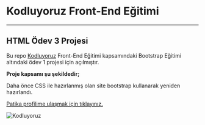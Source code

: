 # Kodluyoruz Front-End Eğitimi
---
## HTML Ödev 3 Projesi

Bu repo [Kodluyoruz](kodluyoruz.org) Front-End Eğitimi kapsamındaki Bootstrap Eğitimi altındaki ödev 1 projesi için açılmıştır.

**Proje kapsamı şu şekildedir;**

Daha önce CSS ile hazırlanmış olan site bootstrap kullanarak yeniden hazırlandı. 

[Patika profilime ulaşmak için tıklayınız.](https://app.patika.dev/edamiaj)

![Kodluyoruz](https://miro.medium.com/max/3150/2*TZeK0kyHTRHVv3gUi8BtQg.png)